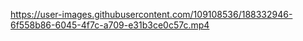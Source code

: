 https://user-images.githubusercontent.com/109108536/188332946-6f558b86-6045-4f7c-a709-e31b3ce0c57c.mp4
